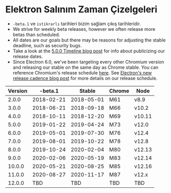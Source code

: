 # Elektron Salınım Zaman Çizelgeleri

* `-beta.1` ve `istikrarlı` tarihleri bizim sağlam çıkış tarihleridir.
* We strive for weekly beta releases, however we often release more betas than scheduled.
* All dates are our goals but there may be reasons for adjusting the stable deadline, such as security bugs.
* Take a look at the [5.0.0 Timeline blog post](https://electronjs.org/blog/electron-5-0-timeline) for info about publicizing our release dates.
* Since Electron 6.0, we've been targeting every other Chromium version and releasing our stable on the same day as Chrome stable. You can reference Chromium's release schedule [here](https://chromiumdash.appspot.com/schedule). See [Electron's new release cadence blog post](https://www.electronjs.org/blog/12-week-cadence) for more details on our release schedule.

| Version | -beta.1    | Stable     | Chrome | Node   |
| ------- | ---------- | ---------- | ------ | ------ |
| 2.0.0   | 2018-02-21 | 2018-05-01 | M61    | v8.9   |
| 3.0.0   | 2018-06-21 | 2018-09-18 | M66    | v10.2  |
| 4.0.0   | 2018-10-11 | 2018-12-20 | M69    | v10.11 |
| 5.0.0   | 2019-01-22 | 2019-04-24 | M73    | v12.0  |
| 6.0.0   | 2019-05-01 | 2019-07-30 | M76    | v12.4  |
| 7.0.0   | 2019-08-01 | 2019-10-22 | M78    | v12.8  |
| 8.0.0   | 2019-10-24 | 2020-02-04 | M80    | v12.13 |
| 9.0.0   | 2020-02-06 | 2020-05-19 | M83    | v12.14 |
| 10.0.0  | 2020-05-21 | 2020-08-25 | M85    | v12.16 |
| 11.0.0  | 2020-08-27 | 2020-11-17 | M87    | v12.x  |
| 12.0.0  | TBD        | TBD        | TBD    | TBD    |
